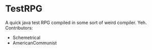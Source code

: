 TestRPG
=======

A quick java test RPG compiled in some sort of weird compiler. Yeh.
Contributors: 
- Schemetrical
- AmericanCommunist
